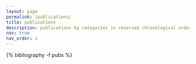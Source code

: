 ```yaml
---
layout: page
permalink: /publications/
title: publications
description: publications by categories in reversed chronological order. generated by jekyll-scholar.
nav: true
nav_order: 1
---
```

<!-- _pages/publications.md -->
<div class="publications">

{% bibliography -f pubs %}

<!-- {%- for y in page.years %}
  <h2 class="year">{{y}}</h2>
  {% bibliography -f pubs -q @*[year={{y}}]* %}
{% endfor %} -->

</div>
